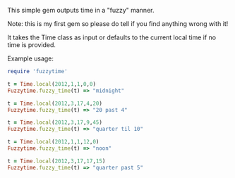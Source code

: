 This simple gem outputs time in a "fuzzy" manner. 

Note: this is my first gem so please do tell if you find anything wrong with it!

It takes the Time class as input or defaults to the current local time if no time is provided. 

Example usage: 

```ruby
require 'fuzzytime'

t = Time.local(2012,1,1,0,0)
Fuzzytime.fuzzy_time(t) => "midnight"

t = Time.local(2012,3,17,4,20)
Fuzzytime.fuzzy_time(t) => "20 past 4"

t = Time.local(2012,3,17,9,45)
Fuzzytime.fuzzy_time(t) => "quarter til 10"

t = Time.local(2012,1,1,12,0)
Fuzzytime.fuzzy_time(t) => "noon"

t = Time.local(2012,3,17,17,15)
Fuzzytime.fuzzy_time(t) => "quarter past 5"
```
